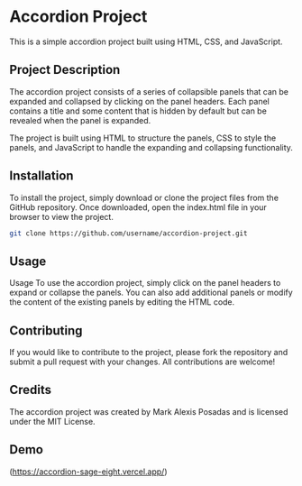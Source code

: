 # Accordion Project

This is a simple accordion project built using HTML, CSS, and JavaScript.

## Project Description

The accordion project consists of a series of collapsible panels that can be expanded and collapsed by clicking on the panel headers. Each panel contains a title and some content that is hidden by default but can be revealed when the panel is expanded.

The project is built using HTML to structure the panels, CSS to style the panels, and JavaScript to handle the expanding and collapsing functionality.

## Installation

To install the project, simply download or clone the project files from the GitHub repository. Once downloaded, open the index.html file in your browser to view the project.

```bash
git clone https://github.com/username/accordion-project.git
```

## Usage

Usage
To use the accordion project, simply click on the panel headers to expand or collapse the panels. You can also add additional panels or modify the content of the existing panels by editing the HTML code.

## Contributing

If you would like to contribute to the project, please fork the repository and submit a pull request with your changes. All contributions are welcome!

## Credits

The accordion project was created by Mark Alexis Posadas and is licensed under the MIT License.

## Demo

(https://accordion-sage-eight.vercel.app/)
